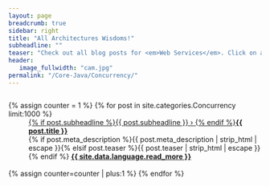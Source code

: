 ```yaml
---
layout: page
breadcrumb: true
sidebar: right
title: "All Architectures Wisdoms!"
subheadline: ""
teaser: "Check out all blog posts for <em>Web Services</em>. Click on a headline to read the teaser."
header:
   image_fullwidth: "cam.jpg"
permalink: "/Core-Java/Concurrency/"
---
```

<div id="blog-index" class="row">
	<div class="small-12 columns t30">
		<dl class="accordion" data-accordion>
			{% assign counter = 1 %}
			{% for post in site.categories.Concurrency limit:1000 %}
			<dd class="accordion-navigation">
			<a href="#panel{{ counter }}"><span class="iconfont"></span> {% if post.subheadline %}{{ post.subheadline }} › {% endif %}<strong>{{ post.title }}</strong></a>
				<div id="panel{{ counter }}" class="content">
					{% if post.meta_description %}{{ post.meta_description | strip_html | escape }}{% elsif post.teaser %}{{ post.teaser | strip_html | escape }}{% endif %}
					<a href="{{ site.url }}{{ site.baseurl }}{{ post.url }}" title="Read {{ post.title | escape_once }}"><strong>{{ site.data.language.read_more }}</strong></a><br><br>
				</div>
			</dd>
			{% assign counter=counter | plus:1 %}
			{% endfor %}
		</dl>
	</div><!-- /.small-12.columns -->
</div><!-- /.row -->
